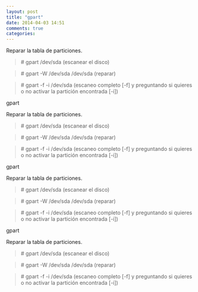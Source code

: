 ```yaml
---
layout: post
title: "gpart"
date: 2014-04-03 14:51
comments: true
categories: 
---
```

Reparar la tabla de particiones.

>\# gpart /dev/sda (escanear el disco)

>\# gpart -W /dev/sda /dev/sda (reparar)

>\# gpart -f -i /dev/sda (escaneo completo [-f] y preguntando si quieres o no activar la partición encontrada [-i])

gpart

Reparar la tabla de particiones.

>\# gpart /dev/sda (escanear el disco)

>\# gpart -W /dev/sda /dev/sda (reparar)

>\# gpart -f -i /dev/sda (escaneo completo [-f] y preguntando si quieres o no activar la partición encontrada [-i])

gpart

Reparar la tabla de particiones.

>\# gpart /dev/sda (escanear el disco)

>\# gpart -W /dev/sda /dev/sda (reparar)

>\# gpart -f -i /dev/sda (escaneo completo [-f] y preguntando si quieres o no activar la partición encontrada [-i])

gpart

Reparar la tabla de particiones.

>\# gpart /dev/sda (escanear el disco)

>\# gpart -W /dev/sda /dev/sda (reparar)

>\# gpart -f -i /dev/sda (escaneo completo [-f] y preguntando si quieres o no activar la partición encontrada [-i])

